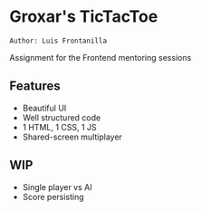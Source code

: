 # Groxar's TicTacToe
`Author: Luis Frontanilla`

Assignment for the Frontend mentoring sessions
## Features
- Beautiful UI
- Well structured code
- 1 HTML, 1 CSS, 1 JS
- Shared-screen multiplayer
## WIP
- Single player vs AI
- Score persisting
